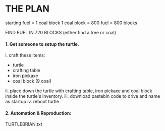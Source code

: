 
# THE PLAN

starting fuel = 1 coal block
1 coal block = 800 fuel = 800 blocks

FIND FUEL IN 720 BLOCKS (either find a tree or coal)

#### 1. Get someone to setup the turtle.

i. craft these items:
- turtle
- crafting table
- iron pickaxe
- coal block (9 coal)

ii. place down the turtle with crafting table, iron pickaxe and coal block inside the turtle's inventory.
iii. download pastebin code to drive and name as startup
iv. reboot turtle

#### 2. Automation & Reproduction:

TURTLEBRIAN.txt
